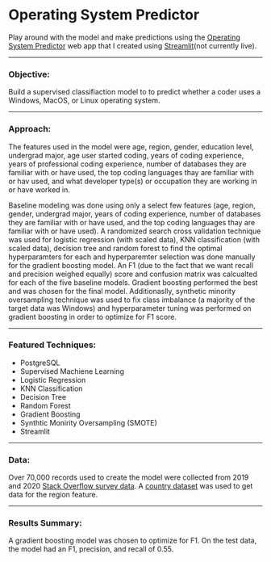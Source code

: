 # Operating System Predictor

Play around with the model and make predictions using the [Operating System Predictor](http://192.168.1.71:8501/) web app that I created using [Streamlit](https://www.streamlit.io/)(not currently live).

-----------------

### Objective:

Build a supervised classifiaction model to to predict whether a coder uses a Windows, MacOS, or Linux operating system. 

-----------------

### Approach:

The features used in the model were age, region, gender, education level, undergrad major, age user started coding, years of coding experience, years of professional coding experience, number of databases they are familiar with or have used, the top coding languages thay are familiar with or hav used, and what developer type(s) or occupation they are working in or have worked in. 

Baseline modeling was done using only a select few features (age, region, gender, undergrad major, years of coding experience, number of databases they are familiar with or have used, and the top coding languages thay are familiar with or have used). A randomized search cross validation technique was used for logistic regression (with scaled data), KNN classification (with scaled data), decision tree and random forest to find the optimal hyperparamters for each and hyperparemter selection was done manually for the gradient boosting model. An F1 (due to the fact that we want recall and precision weighed equally) score and confusion matrix was calcualted for each of the five baseline models. Gradient boosting performed the best and was chosen for the final model. Additionaslly, synthetic minority oversampling technique was used to fix class imbalance (a majority of the target data was Windows) and hyperparameter tuning was performed on gradient boosting in order to optimize for F1 score. 

-----------------

### Featured Techniques:

* PostgreSQL
* Supervised Machiene Learning
* Logistic Regression
* KNN Classification
* Decision Tree
* Random Forest
* Gradient Boosting
* Synthtic Monirity Oversampling (SMOTE)
* Streamlit

-----------------

### Data:

Over 70,000 records used to create the model were collected from 2019 and 2020 [Stack Overflow survey data](https://insights.stackoverflow.com/survey). A [country dataset](https://www.kaggle.com/fernandol/countries-of-the-world#__sid=js0) was used to get data for the region feature. 

-----------------

### Results Summary:

A gradient boosting model was chosen to optimize for F1. On the test data, the model had an F1, precision, and recall of 0.55. 

